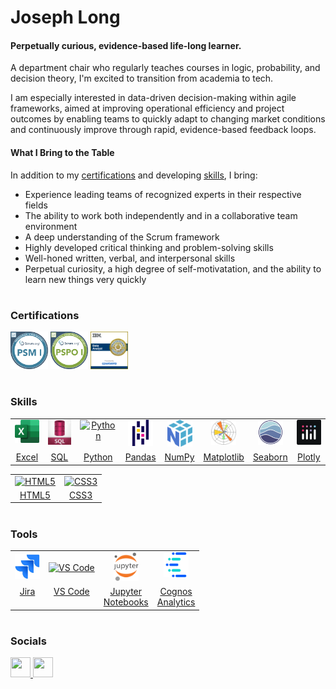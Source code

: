 <h1>Joseph Long</h1>
<h4>Perpetually curious, evidence-based life-long learner.</h4>

<p>A department chair who regularly teaches courses in logic, probability, and decision theory, I'm excited to transition from academia to tech.</p>

<p>I am especially interested in data-driven decision-making within agile frameworks, aimed at improving operational efficiency and project outcomes by enabling teams to quickly adapt to changing market conditions and continuously improve through rapid, evidence-based feedback loops.</p>

<h4>What I Bring to the Table</h4>
<p>In addition to my <a href="#certifications">certifications</a> and developing <a href="#skills">skills</a>, I bring:
<ul>
  <li>Experience leading teams of recognized experts in their respective fields</li>
  <li>The ability to work both independently and in a collaborative team environment</li>
  <li>A deep understanding of the Scrum framework</li>
  <li>Highly developed critical thinking and problem-solving skills</li>
  <li>Well-honed written, verbal, and interpersonal skills</li>
  <li>Perpetual curiosity, a high degree of self-motivatation, and the ability to learn new things very quickly</li>
</ul>

</p>

<h1></h1>
<h3 id="#certifications">Certifications</h3>
<p align="left">
<a href="https://github.com/jos-long/jos-long/blob/main/Certification%2C%20PSM-1.pdf"><img src="https://github.com/jos-long/jos-long/blob/main/Badge%2C%20PSM-1.png" width="60" alt="Professional Scrum Master I" /></a> <a href="https://github.com/jos-long/jos-long/blob/main/Certification%2C%20PSPO-1.pdf"><img src="https://github.com/jos-long/jos-long/blob/main/Badge%2C%20PSPO-1.png" width="60" alt="Professional Scrum Product Owner I" /></a> <a href="https://github.com/jos-long/jos-long/blob/main/Certificate%2C%20Coursera%2C%20IBM%20Data%20analytist.pdf"><img src="https://github.com/jos-long/jos-long/blob/main/ibm-data-analyst-professional-certificate.png" width="60" alt="IBM Data Analyst Professional Certificate" /></a></p>

<h1></h1>
<h3 id="#skills">Skills</h3>
<table>
  <tr>
    <td align="center" valign="top"><a href="https://www.microsoft.com/en-us/microsoft-365/excel" target="_blank" rel="noreferrer"><img src="https://github.com/jos-long/jos-long/blob/main/excel_01.png" width="40" alt="Excel" /></a></td>
    <td align="center" valign="top"><a href="https://www.postgresql.org/" target="_blank" rel="noreferrer"><img src="https://github.com/jos-long/jos-long/blob/main/sql.jpg" width="40" alt="SQL" /></a></td>
    <td align="center" valign="top"><a href="https://www.python.org/" target="_blank" rel="noreferrer"><img src="https://raw.githubusercontent.com/danielcranney/readme-generator/main/public/icons/skills/python-colored.svg" width="40" alt="Python" /></a></td>
    <td align="center" valign="top"><a href="https://pandas.pydata.org/" target="_blank" rel="noreferrer"><img src="https://github.com/jos-long/jos-long/blob/main/pandas_logo_02.png" width="40" alt="Pandas" /></a></td>
    <td align="center" valign="top"><a href="https://numpy.org/" target="_blank" rel="noreferrer"><img src="https://github.com/jos-long/jos-long/blob/main/numpy_logo_02.png" width="40" alt="NumPy" /></a></td>
    <td align="center" valign="top"><a href="https://matplotlib.org/" target="_blank" rel="noreferrer"><img src="https://github.com/jos-long/jos-long/blob/main/matplotlib_logo_03.png" width="40" alt="matplotlib"></a></td>
    <td align="center" valign="top"><a href="https://seaborn.pydata.org/" target="_blank"><img src="https://github.com/jos-long/jos-long/blob/main/seaborn_logo.png" width="40" alt="Cognos Analytics" /></a></td>
    <td align="center" valign="top"><a href="https://dash.plotly.com/" target="_blank" rel="noreferrer"><img src="https://github.com/jos-long/jos-long/blob/main/plotly_logo.png" width="40" alt="Plotly"></a></td>
  </tr>
   <tr>
    <td align="center" valign="top"><a href="https://www.microsoft.com/en-us/microsoft-365/excel" target="_blank" rel="noreferrer">Excel</a></td>
    <td align="center" valign="top"><a href="https://www.postgresql.org/" target="_blank" rel="noreferrer">SQL</a></td>
    <td align="center" valign="top"><a href="https://www.python.org/" target="_blank" rel="noreferrer">Python</a></td>
    <td align="center" valign="top"><a href="https://pandas.pydata.org/" target="_blank" rel="noreferrer">Pandas</a></td>
    <td align="center" valign="top"><a href="https://numpy.org/" target="_blank" rel="noreferrer">NumPy</a></td>
    <td align="center" valign="top"><a href="https://matplotlib.org/" target="_blank" rel="noreferrer">Matplotlib</a></td>
    <td align="center" valign="top"><a href="https://seaborn.pydata.org/ target="_blank" rel="noreferrer"">Seaborn</a></td>
    <td align="center" valign="top"><a href="https://dash.plotly.com/" target="_blank" rel="noreferrer">Plotly</a></td>
  </tr>
</table>

<table>
  <tr>
    <td align="center" valign="top"><a href="https://developer.mozilla.org/en-US/docs/Glossary/HTML5" rel="noreferrer"><img src="https://raw.githubusercontent.com/danielcranney/readme-generator/main/public/icons/skills/html5-colored.svg" width="40" alt="HTML5" /></a></td>
    <td align="center" valign="top"><a href="https://www.w3.org/TR/CSS/#css" rel="noreferrer"><img src="https://raw.githubusercontent.com/danielcranney/readme-generator/main/public/icons/skills/css3-colored.svg" width="40" alt="CSS3" /></a></td>
  </tr>
  <tr>
   <td align="center" valign="top"><a href="https://developer.mozilla.org/en-US/docs/Glossary/HTML5" rel="noreferrer">HTML5</a></td>
    <td align="center" valign="top"><a href="https://www.w3.org/TR/CSS/#css" target="_blank" rel="noreferrer">CSS3</a></td>
  </tr>
</table>    



<h1></h1>
<h3>Tools</h3>
<table>
  <tr>
    <td align="center"><a href="https://www.atlassian.com/software/jira" rel="noreferrer"><img src="https://github.com/jos-long/jos-long/blob/main/jira_logo_02.jpg" width="40" alt="Jira" /></a></td>
    <td align="center"><a href="https://code.visualstudio.com/" rel="noreferrer"><img src="https://raw.githubusercontent.com/danielcranney/readme-generator/main/public/icons/skills/visualstudiocode.svg" width="40" alt="VS Code" /></a></td>
    <td align="center"><a href="https://jupyter.org/" rel="noreferrer"><img src="https://github.com/jos-long/jos-long/blob/main/jupyter_logo.png" width="40" alt="Jupyter" /></a></td>
    <td align="center" valign="top"><a href="https://www.ibm.com/products/cognos-analytics?utm_content=SRCWW&p1=Search&p4=43700050328202003&p5=e&p9=58700005505951958&gclid=CjwKCAjwnK60BhA9EiwAmpHZwyTaM1SnsBF6b_DQlErrU1n2jkNvOO3UjWQes6CqwUSC4QEhpvTG9hoCNRAQAvD_BwE&gclsrc=aw.ds" rel="noreferrer"><img src="https://github.com/jos-long/jos-long/blob/main/cognos_analytics.png" width="40" alt="Cognos Analytics" /></a></td>
    
  </tr>
  <tr>
    <td align="center" valign="top"><a href="https://www.atlassian.com/software/jira" rel="noreferrer">Jira</a></td>
    <td align="center" valign="top"><a href="https://code.visualstudio.com/" rel="noreferrer">VS Code</a></td>
    <td align="center" valign="top"><a href="https://jupyter.org/" rel="noreferrer">Jupyter<br>Notebooks</a></td>
    <td align="center" valign="top"><a href="https://www.ibm.com/products/cognos-analytics?utm_content=SRCWW&p1=Search&p4=43700050328202003&p5=e&p9=58700005505951958&gclid=CjwKCAjwnK60BhA9EiwAmpHZwyTaM1SnsBF6b_DQlErrU1n2jkNvOO3UjWQes6CqwUSC4QEhpvTG9hoCNRAQAvD_BwE&gclsrc=aw.ds" rel="noreferrer">Cognos<br>Analytics</a></td>
    
  </tr>
</table>

<h1></h1>

<!-- 
* 🌍  I'm based in Rochester, NY
* ✉️  You can contact me at [jos.long@hotmail.com](mailto:jos.long@hotmail.com)
-->

<!-- PostgreSQL:
<a href="https://www.postgresql.org/" target="_blank" rel="noreferrer"><img src="https://raw.githubusercontent.com/danielcranney/readme-generator/main/public/icons/skills/postgresql-colored.svg" width="36" height="36" alt="PostgreSQL" /></a>-->

<!-- Flask:
<a href="https://flask.palletsprojects.com/en/2.0.x/" target="_blank" rel="noreferrer"><img src="https://raw.githubusercontent.com/danielcranney/readme-generator/main/public/icons/skills/flask-colored.svg" width="36" height="36" alt="Flask" /></a></p>-->





### Socials

<p align="left"> <a href="https://www.github.com/jos-long" target="_blank" rel="noreferrer"> <picture> <source media="(prefers-color-scheme: dark)" srcset="https://raw.githubusercontent.com/danielcranney/readme-generator/main/public/icons/socials/github-dark.svg" /> <source media="(prefers-color-scheme: light)" srcset="https://raw.githubusercontent.com/danielcranney/readme-generator/main/public/icons/socials/github.svg" /> <img src="https://raw.githubusercontent.com/danielcranney/readme-generator/main/public/icons/socials/github.svg" width="32" height="32" /> </picture> </a> <a href="https://www.linkedin.com/in/joslong" target="_blank" rel="noreferrer"> <picture> <source media="(prefers-color-scheme: dark)" srcset="https://raw.githubusercontent.com/danielcranney/readme-generator/main/public/icons/socials/linkedin-dark.svg" /> <source media="(prefers-color-scheme: light)" srcset="https://raw.githubusercontent.com/danielcranney/readme-generator/main/public/icons/socials/linkedin.svg" /> <img src="https://raw.githubusercontent.com/danielcranney/readme-generator/main/public/icons/socials/linkedin.svg" width="32" height="32" /> </picture> </a></p>
